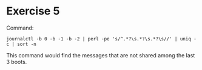 # Exercise 5

Command:  
```Shell
journalctl -b 0 -b -1 -b -2 | perl -pe 's/^.*?\s.*?\s.*?\s//' | uniq -c | sort -n
```

This command would find the messages that are not shared among the last 3 boots.  

